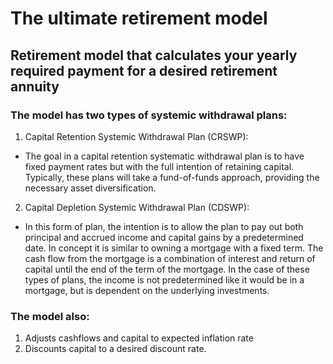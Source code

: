 # The ultimate retirement model
## Retirement model that calculates your yearly required payment for a desired retirement annuity

### The model has two types of systemic withdrawal plans:
1. Capital Retention Systemic Withdrawal Plan (CRSWP):
* The goal in a capital retention systematic withdrawal plan is to have fixed payment rates but with the full intention of retaining capital. Typically, these plans will take a fund-of-funds approach, providing the necessary asset diversification. 
2. Capital Depletion Systemic Withdrawal Plan (CDSWP):
* In this form of plan, the intention is to allow the plan to pay out both principal and accrued income and capital gains by a predetermined date. In concept it is similar to owning a mortgage with a fixed term. The cash flow from the mortgage is a combination of interest and return of capital until the end of the term of the mortgage. In the case of these types of plans, the income is not predetermined like it would be in a mortgage, but is dependent on the underlying investments.

### The model also:
1. Adjusts cashflows and capital to expected inflation rate
2. Discounts capital to a desired discount rate.
